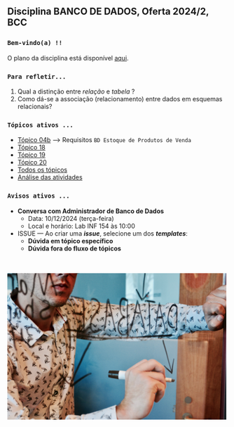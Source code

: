 ## Disciplina **BANCO DE DADOS**, Oferta 2024/2, BCC

### `Bem-vindo(a) !!` 

O plano da disciplina está disponível [aqui](./media/bd-2024-2-bcc-plano.pdf).<br>

### `Para refletir...`

1. Qual a distinção entre _relação_ e _tabela_ ?
1. Como dá-se a associação (relacionamento) entre dados em esquemas relacionais?

### `Tópicos ativos ...`

- [Tópico 04b](./topico/topico-04b.md) --> Requisitos `BD Estoque de Produtos de Venda`
- [Tópico 18](./topico/topico-18.md)
- [Tópico 19](./topico/topico-19.md)
- [Tópico 20](./topico/topico-20.md)
- [Todos os tópicos](./topico/topico-index.md)
- [Análise das atividades](./topico/tresultado.md)

### `Avisos ativos ...`

- **Conversa com Administrador de Banco de Dados**
  - Data: 10/12/2024 (terça-feira)
  - Local e horário: Lab INF 154 às 10:00
- ISSUE &#8212; Ao criar uma _**issue**_, selecione um dos _**templates**_:
  - **Dúvida em tópico específico**
  - **Dúvida fora do fluxo de tópicos**

<br>
<br>
<img src="./media/campaign-creators-IKHvOlZFCOg-unsplash.jpg" width="500">
